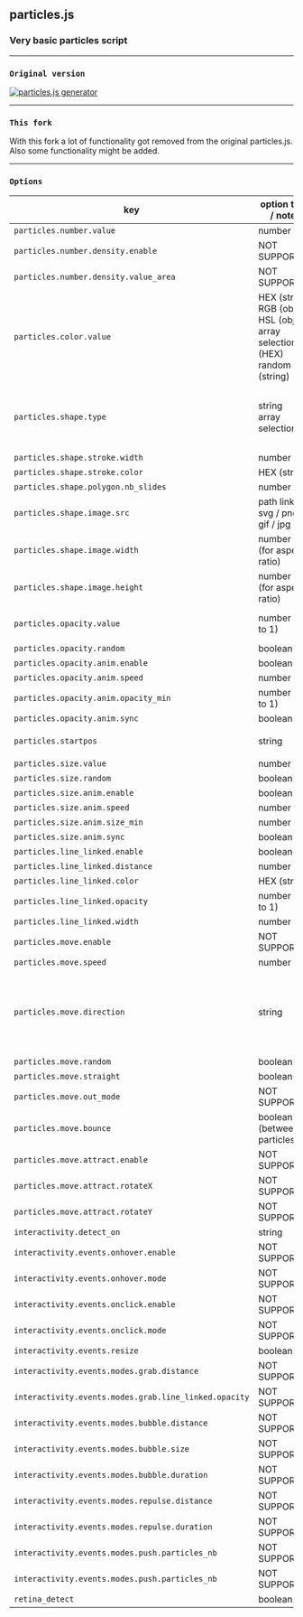 ## particles.js

### Very basic particles script

------------------------------
### `Original version`

<a href="http://vincentgarreau.com/particles.js/" target="_blank"><img src="http://vincentgarreau.com/particles.js/assets/img/github-screen.jpg" alt="particles.js generator" /></a>

-------------------------------
### `This fork`

With this fork a lot of functionality got removed from the original particles.js. Also some functionality might be added.

-------------------------------

### `Options`

key | option type / notes | example
----|---------|------
`particles.number.value` | number | `40`
`particles.number.density.enable` | NOT SUPPORTED
`particles.number.density.value_area` | NOT SUPPORTED
`particles.color.value` | HEX (string) <br /> RGB (object) <br /> HSL (object) <br /> array selection (HEX) <br /> random (string) | `"#b61924"` <br /> `{r:182, g:25, b:36}` <br />  `{h:356, s:76, l:41}` <br /> `["#b61924", "#333333", "999999"]` <br /> `"random"`
`particles.shape.type` | string <br /> array selection | `"circle"` <br /> `"edge"` <br /> `"triangle"` <br /> `"polygon"` <br /> `"star"` <br /> `"image"` <br /> `["circle", "triangle", "image"]`
`particles.shape.stroke.width` | number | `2`
`particles.shape.stroke.color` | HEX (string) | `"#222222"`
`particles.shape.polygon.nb_slides` | number | `5`
`particles.shape.image.src` | path link <br /> svg / png / gif / jpg | `"assets/img/yop.svg"` <br /> `"http://mywebsite.com/assets/img/yop.png"`
`particles.shape.image.width` | number <br />(for aspect ratio) | `100`
`particles.shape.image.height` | number <br />(for aspect ratio) | `100`
`particles.opacity.value` | number (0 to 1) | `0.75`<br />In VincentGareau version not functional<br/>but here it is
`particles.opacity.random` | boolean | `true` / `false` 
`particles.opacity.anim.enable` | boolean | `true` / `false` 
`particles.opacity.anim.speed` | number | `3`
`particles.opacity.anim.opacity_min` | number (0 to 1) | `0.25`
`particles.opacity.anim.sync` | boolean | `true` / `false`
`particles.startpos` | string | `"random"` <br /> `"raster"` <br /> `"rasterstrict"` 
`particles.size.value` | number | `20`
`particles.size.random` | boolean | `true` / `false` 
`particles.size.anim.enable` | boolean | `true` / `false` 
`particles.size.anim.speed` | number | `3`
`particles.size.anim.size_min` | number | `0.25`
`particles.size.anim.sync` | boolean | `true` / `false`
`particles.line_linked.enable` | boolean | `true` / `false`
`particles.line_linked.distance` | number | `150`
`particles.line_linked.color` | HEX (string) | `#ffffff`
`particles.line_linked.opacity` | number (0 to 1) | `0.5`
`particles.line_linked.width` | number | `1.5`
`particles.move.enable` | NOT SUPPORTED
`particles.move.speed` | number | `4`
`particles.move.direction` | string | `"none"` <br /> `"top"` <br /> `"top-right"` <br /> `"right"` <br /> `"bottom-right"` <br /> `"bottom"` <br /> `"bottom-left"` <br /> `"left"` <br /> `"top-left"`
`particles.move.random` | boolean | `true` / `false`
`particles.move.straight` | boolean | `true` / `false`
`particles.move.out_mode` | NOT SUPPORTED
`particles.move.bounce` | boolean <br /> (between particles) | `true` / `false`
`particles.move.attract.enable` | NOT SUPPORTED
`particles.move.attract.rotateX` | NOT SUPPORTED
`particles.move.attract.rotateY` | NOT SUPPORTED
`interactivity.detect_on` | string | `"canvas", "window"`
`interactivity.events.onhover.enable` | NOT SUPPORTED
`interactivity.events.onhover.mode` | NOT SUPPORTED
`interactivity.events.onclick.enable` | NOT SUPPORTED
`interactivity.events.onclick.mode` | NOT SUPPORTED
`interactivity.events.resize` | boolean | `true` / `false`
`interactivity.events.modes.grab.distance` | NOT SUPPORTED
`interactivity.events.modes.grab.line_linked.opacity` | NOT SUPPORTED
`interactivity.events.modes.bubble.distance` | NOT SUPPORTED
`interactivity.events.modes.bubble.size` | NOT SUPPORTED
`interactivity.events.modes.bubble.duration` | NOT SUPPORTED
`interactivity.events.modes.repulse.distance` | NOT SUPPORTED
`interactivity.events.modes.repulse.duration` | NOT SUPPORTED
`interactivity.events.modes.push.particles_nb` | NOT SUPPORTED
`interactivity.events.modes.push.particles_nb` | NOT SUPPORTED
`retina_detect` | boolean | `true` / `false`
